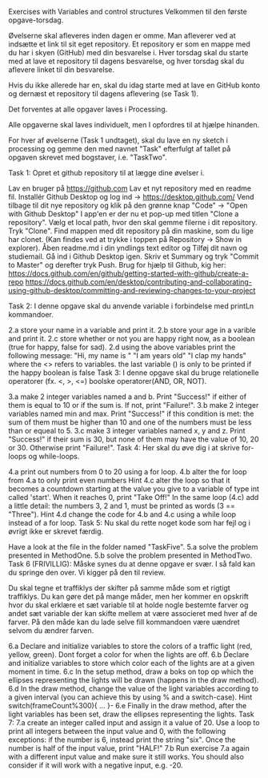 Exercises with Variables and control structures
Velkommen til den første opgave-torsdag.

Øvelserne skal afleveres inden dagen er omme. Man afleverer ved at indsætte et link til sit eget repository. Et repository er som en mappe med du har i skyen (GitHub) med din besvarelse i. Hver torsdag skal du starte med at lave et repository til dagens besvarelse, og hver torsdag skal du aflevere linket til din besvarelse.

Hvis du ikke allerede har en, skal du idag starte med at lave en GitHub konto og dernæst et repository til dagens aflevering (se Task 1).

Det forventes at alle opgaver laves i Processing.

Alle opgaverne skal laves individuelt, men I opfordres til at hjælpe hinanden.

For hver af øvelserne (Task 1 undtaget), skal du lave en ny sketch i processing og gemme den med navnet "Task" efterfulgt af tallet på opgaven skrevet med bogstaver, i.e. "TaskTwo".

Task 1:
Opret et github repository til at lægge dine øvelser i.

Lav en bruger på https://github.com
Lav et nyt repository med en readme fil.
Installér Github Desktop og log ind -> https://desktop.github.com/
Vend tilbage til dit nye repository og klik på den grønne knap "Code" -> "Open with Github Desktop"
I app'en er der nu et pop-up med titlen "Clone a repository". Vælg et local path, hvor den skal gemme filerne i dit repository.
Tryk "Clone".
Find mappen med dit repository på din maskine, som du lige har clonet. (Kan findes ved at trykke i toppen på Repository -> Show in explorer).
Åben readme.md i din yndlings text editor og Tilføj dit navn og studiemail.
Gå ind i Github Desktop igen. Skriv et Summary og tryk "Commit to Master" og derefter tryk Push.
Brug for hjælp til Github, kig her: https://docs.github.com/en/github/getting-started-with-github/create-a-repo https://docs.github.com/en/desktop/contributing-and-collaborating-using-github-desktop/committing-and-reviewing-changes-to-your-project

Task 2:
I denne opgave skal du anvende variable i forbindelse med printLn kommandoer.

2.a store your name in a variable and print it.
2.b store your age in a varible and print it.
2.c store whether or not you are happy right now, as a boolean (true for happy, false for sad).
2.d using the above variables print the following message:  "Hi, my name is <name>" 
"I am <age> years old" 
"I <dont> clap my hands" 
where the <> refers to variables.
the last variable (<dont>) is only to be printed if the happy boolean is false
Task 3:
I denne opgave skal du bruge relationelle operatorer (fx. <, >, <=) boolske operatorer(AND, OR, NOT).

3.a make 2 integer variables named a and b. Print "Success!" if either of them is equal to 10 or if the sum is. If not, print "Failure!".
3.b make 2 integer variables named min and max. Print "Success!" if this condition is met: the sum of them must be higher than 10 and one of the numbers must be less than or equeal to 5.
3.c make 3 integer variables named x, y and z. Print "Success!" if their sum is 30, but none of them may have the value of 10, 20 or 30. Otherwise print "Failure!".
Task 4:
Her skal du øve dig i at skrive for-loops og while-loops.

4.a print out numbers from 0 to 20 using a for loop.
4.b alter the for loop from 4.a to only print even numbers
Hint
4.c alter the loop so that it becomes a countdown starting at the value you give to a variable of type int called 'start'. When it reaches 0, print "Take Off!"
In the same loop (4.c) add a little detail: the numbers 3, 2 and 1, must be printed as words (3 == "Three").
Hint
4.d change the code for 4.b and 4.c using a while loop instead of a for loop.
Task 5:
Nu skal du rette noget kode som har fejl og i øvrigt ikke er skrevet færdig.

Have a look at the file in the folder named "TaskFive".
5.a solve the problem presented in MethodOne.
5.b solve the problem presented in MethodTwo.
Task 6 (FRIVILLIG):
Måske synes du at denne opgave er svær. I så fald kan du springe den over. Vi kigger på den til review.

Du skal tegne et traffiklys der skifter på samme måde som et rigtigt traffiklys. Du kan gøre det på mange måder, men her kommer en opskrift hvor du skal erklære et sæt variable til at holde nogle bestemte farver og andet sæt variable der kan skifte mellem at være associeret med hver af de farver. På den måde kan du lade selve fill kommandoen være uændret selvom du ændrer farven.

6.a Declare and initialize variables to store the colors of a traffic light (red, yellow, green). Dont forget a color for when the lights are off.
6.b Declare and initialize variables to store which color each of the lights are at a given moment in time.
6.c In the setup method, draw a boks on top op which the ellipses representing the lights will be drawn (happens in the draw method).
6.d In the draw method, change the value of the light variables according to a given interval (you can achieve this by using % and a switch-case).
Hint
 switch(frameCount%300){
        ...
       }- 6.e Finally in the draw method, after the light variables has been set, draw the ellipses representing the lights.
Task 7:
7.a create an integer called input and assign it a value of 20. Use a loop to print all integers between the input value and 0, with the following exceptions:
if the number is 6, instead print the string "six".
Once the number is half of the input value, print "HALF!"
7.b Run exercise 7.a again with a different input value and make sure it still works. You should also consider if it will work with a negative input, e.g. -20.
